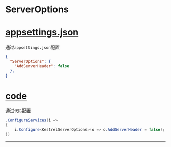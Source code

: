 # ServerOptions

# [appsettings.json](#tab/ServerOptions-json)

通过`appsettings.json`配置

``` json
{
  "ServerOptions": {
    "AddServerHeader": false
  },
}
```

# [code](#tab/ServerOptions-code)

通过`代码`配置

``` csharp
.ConfigureServices(i =>
{
    i.Configure<KestrelServerOptions>(o => o.AddServerHeader = false);
})
```

---